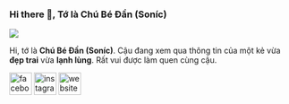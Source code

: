 ### Hi there 👋, Tớ là Chú Bé Đần (Soníc)
![](https://i.pinimg.com/1200x/74/9a/6e/749a6eacb3d3f1777541b292dfff3250.jpg)

Hi, tớ là **Chú Bé Đần (Soníc)**. Cậu đang xem qua thông tin của một kẻ vừa **đẹp trai** vừa **lạnh lùng**. Rất vui được làm quen cùng cậu.



[<img src='https://cdn.jsdelivr.net/npm/simple-icons@3.0.1/icons/facebook.svg' alt='facebook' height='40'>](https://www.facebook.com/MinhTan2109)  [<img src='https://cdn.jsdelivr.net/npm/simple-icons@3.0.1/icons/instagram.svg' alt='instagram' height='40'>](https://www.instagram.com/minhtan.2109/)  [<img src='https://cdn.jsdelivr.net/npm/simple-icons@3.0.1/icons/icloud.svg' alt='website' height='40'>](https://nhimsub.com/)  

